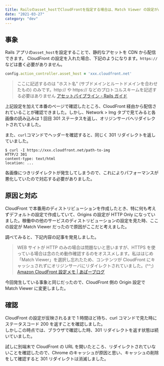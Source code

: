 ```yaml
---
title: Railsのasset_hostでCloudFrontを指定する場合は、Match Viewer の設定が必要
date: "2021-03-27"
category: "dev"
---
```


## 事象

Rails アプリの`asset_host`を設定することで、静的なアセットを CDN から配信できます。
CloudFront の設定を入れた場合、下記のようになります。`https://` などは書く必要がありません。

```rb:production.rb
config.action_controller.asset_host = 'xxx.cloudfront.net'
```

> ここに記述するのは "ホスト名" (サブドメインとルートドメインを合わせたもの) のみです。http:// や https:// などのプロトコルスキームを記述する必要はありません
> [アセットパイプライン - Rails ガイド](https://railsguides.jp/asset_pipeline.html)

上記設定を加えて本番のページで確認したところ、CloudFront 経由から配信されていることが確認できました。しかし、Network > Img タブで見てみると各画像の読み込みは 1 回目 301 ステータスを返し、オリジンサーバへリダイレクトされていました。

また、`curl`コマンドでヘッダーを確認すると、同じく 301 リダイレクトを返していました。

```shell
$ curl -I https://xxx.cloudfront.net/path-to-img
HTTP/2 301
content-type: text/html
location: ...
```

各画像につきリダイレクトが発生してしまうので、これによりパフォーマンスが悪化していたので対応する必要がありました。

## 原因と対応

CloudFront で本番用のディストリビューションを作成したとき、特に何も考えずデフォルトの設定で作成していて、Origins の設定が HTTP Only になっていました。稼働中の他のサービスのディストリビューションの設定を見た時、ここの設定が Match Viewer だったので原因がここだと考えました。

調べてみると、下記内容の記事を発見しました。

> WEB サイトが HTTP のみの場合は問題ないと思いますが、HTTPS を使っている場合は念のため動作確認するのをオススメします。私ははじめ「Match Viewer」を選択し忘れたため、コンテンツが CloudFront にキャッシュされずにオリジンサーバにリダイレクトされていました。(^^;)
> [Amazon CloudFront 設定メモ | あぱーブログ](https://blog.apar.jp/web/1245/)

今回発生している事象と同じだったので、CloudFront 側の Origin 設定で Match Viewer に変更しました。

## 確認

CloudFront の設定が反映されるまで 1 時間ほど待ち、curl コマンドで見た時にステータスコード 200 を返すことを確認しました。  
しかしこの時点では、ブラウザで確認した時、301 リダイレクトを返す状態は続いていました。

試しに別端末で CloudFront の URL を開いたところ、リダイレクトされていないことを確認したので、Chrome のキャッシュが原因と思い、キャッシュの削除をして確認すると 301 リダイレクトは消滅しました。
